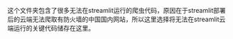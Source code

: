 这个文件夹包含了很多无法在streamlit运行的爬虫代码，原因在于streamlit部署后的云端无法爬取有防火墙的中国国内网站，所以这里选择将无法在streamlit云端运行的关键代码储存在这里。


